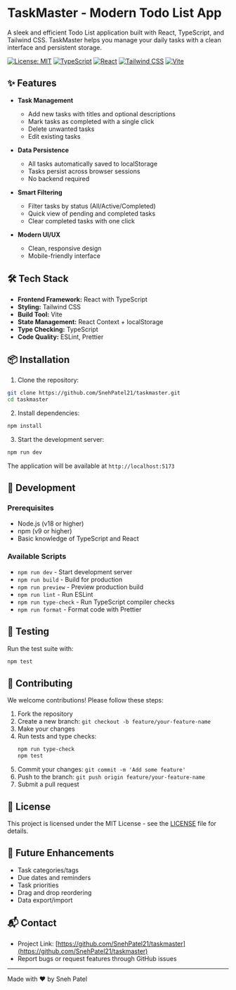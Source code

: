 # TaskMaster - Modern Todo List App

A sleek and efficient Todo List application built with React, TypeScript, and Tailwind CSS. TaskMaster helps you manage your daily tasks with a clean interface and persistent storage.

[![License: MIT](https://img.shields.io/badge/License-MIT-yellow.svg)](https://opensource.org/licenses/MIT)
[![TypeScript](https://img.shields.io/badge/TypeScript-4.9.5-blue)](https://www.typescriptlang.org/)
[![React](https://img.shields.io/badge/React-18.2.0-blue)](https://reactjs.org/)
[![Tailwind CSS](https://img.shields.io/badge/Tailwind_CSS-3.3.0-blue)](https://tailwindcss.com/)
[![Vite](https://img.shields.io/badge/Vite-4.0.0-blue)](https://vitejs.dev/)

## ✨ Features

- **Task Management**
  - Add new tasks with titles and optional descriptions
  - Mark tasks as completed with a single click
  - Delete unwanted tasks
  - Edit existing tasks

- **Data Persistence**
  - All tasks automatically saved to localStorage
  - Tasks persist across browser sessions
  - No backend required

- **Smart Filtering**
  - Filter tasks by status (All/Active/Completed)
  - Quick view of pending and completed tasks
  - Clear completed tasks with one click

- **Modern UI/UX**
  - Clean, responsive design
  - Mobile-friendly interface

## 🛠️ Tech Stack

- **Frontend Framework:** React with TypeScript
- **Styling:** Tailwind CSS
- **Build Tool:** Vite
- **State Management:** React Context + localStorage
- **Type Checking:** TypeScript
- **Code Quality:** ESLint, Prettier

## 📦 Installation

1. Clone the repository:
```bash
git clone https://github.com/SnehPatel21/taskmaster.git
cd taskmaster
```

2. Install dependencies:
```bash
npm install
```

3. Start the development server:
```bash
npm run dev
```

The application will be available at `http://localhost:5173`

## 🔧 Development

### Prerequisites

- Node.js (v18 or higher)
- npm (v9 or higher)
- Basic knowledge of TypeScript and React

### Available Scripts

- `npm run dev` - Start development server
- `npm run build` - Build for production
- `npm run preview` - Preview production build
- `npm run lint` - Run ESLint
- `npm run type-check` - Run TypeScript compiler checks
- `npm run format` - Format code with Prettier

## 🧪 Testing

Run the test suite with:

```bash
npm test
```

## 🤝 Contributing

We welcome contributions! Please follow these steps:

1. Fork the repository
2. Create a new branch: `git checkout -b feature/your-feature-name`
3. Make your changes
4. Run tests and type checks:
   ```bash
   npm run type-check
   npm test
   ```
5. Commit your changes: `git commit -m 'Add some feature'`
6. Push to the branch: `git push origin feature/your-feature-name`
7. Submit a pull request

## 📄 License

This project is licensed under the MIT License - see the [LICENSE](LICENSE) file for details.

## 🚀 Future Enhancements

- Task categories/tags
- Due dates and reminders
- Task priorities
- Drag and drop reordering
- Data export/import

## 📬 Contact

- Project Link: [https://github.com/SnehPatel21/taskmaster](https://github.com/SnehPatel21/taskmaster)
- Report bugs or request features through GitHub issues

---

Made with ❤️ by Sneh Patel